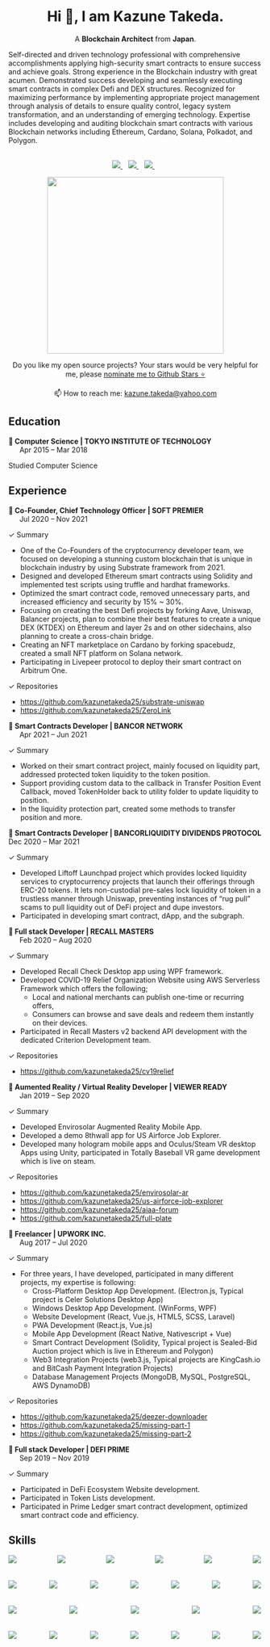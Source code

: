 

<h1 align='center'>
  Hi 👋, I am Kazune Takeda.
</h1>

<p align='center'>
  A <b>Blockchain Architect</b> from <b>Japan</b>.
</p>
<p>
Self-directed and driven technology professional with comprehensive accomplishments applying high-security smart contracts to ensure success and achieve goals. Strong experience in the Blockchain industry with great acumen. Demonstrated success developing and seamlessly executing smart contracts in complex Defi and DEX structures. Recognized for maximizing performance by implementing appropriate project management through analysis of details to ensure quality control, legacy system transformation, and an understanding of emerging technology. Expertise includes developing and auditing blockchain smart contracts with various Blockchain networks including Ethereum, Cardano, Solana, Polkadot, and Polygon.
<br><br>
</p>

<p align='center'>
  
  <a href="https://www.linkedin.com/in/kazunetakeda25/">
    <img src="https://img.shields.io/badge/linkedin-%230077B5.svg?&style=for-the-badge&logo=linkedin&logoColor=white" />
  </a>&nbsp;&nbsp;
  <a href="https://twitter.com/kazunetakeda25">
    <img src="https://img.shields.io/badge/Twitter-1DA1F2?style=for-the-badge&logo=twitter&logoColor=white" />        
  </a>&nbsp;&nbsp;
  <a href="https://t.me/kazunetakeda25">
    <img src="https://img.shields.io/badge/Telegram-2CA5E0?style=for-the-badge&logo=telegram&logoColor=white" />        
  </a>&nbsp;&nbsp;
  
</p>

<p align='center'>
  <a href="#"><img src="https://github-readme-stats.vercel.app/api?username=kazunetakeda25&show_icons=true&count_private=true&theme=dark" width="350"></a>
</p>

<p align='center'>
  Do you like my open source projects? Your stars would be very helpful for me, please <a href='https://stars.github.com/nominate/'>nominate me to Github Stars ⭐</a>
</p>

<p align='center'>
  📫 How to reach me: <a href='mailto:kazune.takeda@yahoo.com'>kazune.takeda@yahoo.com</a>
</p>

## Education

**🔹 Computer Science | TOKYO INSTITUTE OF TECHNOLOGY**\
&ensp;&ensp;&nbsp;&nbsp;Apr 2015 – Mar 2018

Studied Computer Science

## Experience

**🔹 Co-Founder, Chief Technology Officer | SOFT PREMIER**\
&ensp;&ensp;&nbsp;&nbsp;Jul 2020 – Nov 2021

✓ Summary
- One of the Co-Founders of the cryptocurrency developer team, we focused on developing a stunning custom blockchain that is unique in blockchain industry by using Substrate framework from 2021.
- Designed and developed Ethereum smart contracts using Solidity and implemented test scripts using truffle and hardhat frameworks.
- Optimized the smart contract code, removed unnecessary parts, and increased efficiency and security by 15% ~ 30%.
- Focusing on creating the best Defi projects by forking Aave, Uniswap, Balancer projects, plan to combine their best features to create a unique DEX (KTDEX) on Ethereum and layer 2s and on other sidechains, also planning to create a cross-chain bridge.
- Creating an NFT marketplace on Cardano by forking spacebudz, created a small NFT platform on Solana network.
- Participating in Livepeer protocol to deploy their smart contract on Arbitrum One.

✓ Repositories
- https://github.com/kazunetakeda25/substrate-uniswap
- https://github.com/kazunetakeda25/ZeroLink

**🔹 Smart Contracts Developer | BANCOR NETWORK**\
&ensp;&ensp;&nbsp;&nbsp;Apr 2021 – Jun 2021

✓ Summary
- Worked on their smart contract project, mainly focused on liquidity part, addressed protected token liquidity to the token position.
- Support providing custom data to the callback in Transfer Position Event Callback, moved TokenHolder back to utility folder to update liquidity to position.
- In the liquidity protection part, created some methods to transfer position and more.

**🔹 Smart Contracts Developer | BANCORLIQUIDITY DIVIDENDS PROTOCOL**\
     Dec 2020 – Mar 2021

✓ Summary
-	Developed Liftoff Launchpad project which provides locked liquidity services to cryptocurrency projects that launch their offerings through ERC-20 tokens. It lets non-custodial pre-sales lock liquidity of token in a trustless manner through Uniswap, preventing instances of “rug pull” scams to pull liquidity out of DeFi project and dupe investors.
- Participated in developing smart contract, dApp, and the subgraph.

**🔹 Full stack Developer | RECALL MASTERS**\
&ensp;&ensp;&nbsp;&nbsp;Feb 2020 – Aug 2020

✓ Summary
- Developed Recall Check Desktop app using WPF framework.
- Developed COVID-19 Relief Organization Website using AWS Serverless Framework which offers the following;
  - Local and national merchants can publish one-time or recurring offers, 
  - Consumers can browse and save deals and redeem them instantly on their devices.
- Participated in Recall Masters v2 backend API development with the dedicated Criterion Development team.

✓ Repositories
- https://github.com/kazunetakeda25/cv19relief

**🔹 Aumented Reality / Virtual Reality Developer | VIEWER READY**\
&ensp;&ensp;&nbsp;&nbsp;Jan 2019 – Sep 2020

✓ Summary
- Developed Envirosolar Augmented Reality Mobile App.
- Developed a demo 8thwall app for US Airforce Job Explorer.
- Developed many hologram mobile apps and Oculus/Steam VR desktop Apps using Unity, participated in Totally Baseball VR game development which is live on steam.

✓ Repositories
- https://github.com/kazunetakeda25/envirosolar-ar
- https://github.com/kazunetakeda25/us-airforce-job-explorer
- https://github.com/kazunetakeda25/aiaa-forum
- https://github.com/kazunetakeda25/full-plate

**🔹 Freelancer | UPWORK INC.**\
&ensp;&ensp;&nbsp;&nbsp;Aug 2017 – Jul 2020

✓ Summary
- For three years, I have developed, participated in many different projects, my expertise is following:
  - Cross-Platform Desktop App Development. (Electron.js, Typical project is Celer Solutions Desktop App)
  - Windows Desktop App Development. (WinForms, WPF)
  - Website Development (React, Vue.js, HTML5, SCSS, Laravel)
  - PWA Development (React.js, Vue.js)
  - Mobile App Development (React Native, Nativescript + Vue)
  - Smart Contract Development (Solidity, Typical project is Sealed-Bid Auction project which is live in Ethereum and Polygon)
  - Web3 Integration Projects (web3.js, Typical projects are KingCash.io and BitCash Payment Integration Projects)
  - Database Management Projects (MongoDB, MySQL, PostgreSQL, AWS DynamoDB)

✓ Repositories
- https://github.com/kazunetakeda25/deezer-downloader
- https://github.com/kazunetakeda25/missing-part-1
- https://github.com/kazunetakeda25/missing-part-2

**🔹 Full stack Developer | DEFI PRIME**\
&ensp;&ensp;&nbsp;&nbsp;Sep 2019 – Nov 2019

✓ Summary
- Participated in DeFi Ecosystem Website development.
- Participated in Token Lists development.
- Participated in Prime Ledger smart contract development, optimized smart contract code and efficiency.

## Skills
<div align="center">
  <div style="display: flex; justify-content: space-between;">
    <img align="left" src="https://img.shields.io/badge/Solidity-e6e6e6?style=for-the-badge&logo=solidity&logoColor=black" />
    <img align="left" src="https://img.shields.io/badge/Rust-black?style=for-the-badge&logo=rust&logoColor=#E57324" />
    <img align="left" src="https://img.shields.io/badge/-Haskell-yellow?style=for-the-badge" />
    <img align="left" src="https://img.shields.io/badge/-Plutus-blue?style=for-the-badge" />
    <img align="left" src="https://img.shields.io/badge/-Smart%20Contracts-green?style=for-the-badge" />
    <img align="left" src="https://img.shields.io/badge/Ethereum-3C3C3D?style=for-the-badge&logo=Ethereum&logoColor=white" />
  </div>
  <br>
  <br>
  <div style="display: flex; justify-content: space-between;">
    <img align="left" src="https://img.shields.io/badge/-Cardano-blue?style=for-the-badge" />
    <img align="left" src="https://img.shields.io/badge/-Solana-%237E7FC8?style=for-the-badge" />
    <img align="left" src="https://img.shields.io/badge/Polkadot-E6007A?style=for-the-badge&logo=polkadot&logoColor=white" />
    <img align="left" src="https://img.shields.io/badge/-Polygon-blueviolet?style=for-the-badge" />
    <img align="left" src="https://img.shields.io/badge/chainlink-375BD2?style=for-the-badge&logo=chainlink&logoColor=white" />
    <img align="left" src="https://img.shields.io/badge/Ubuntu-E95420?style=for-the-badge&logo=ubuntu&logoColor=white" />
    <img align="left" src="https://img.shields.io/badge/Git-F05032?style=for-the-badge&logo=git&logoColor=white" />
  </div>
  <br>
  <br>
  <div style="display: flex; justify-content: space-between;">
    <img align="left" src="https://img.shields.io/badge/microsoft%20azure-0089D6?style=for-the-badge&logo=microsoft-azure&logoColor=white" />
    <img align="left" src="https://img.shields.io/badge/Amazon AWS-{232F3E}?style=for-the-badge&logo=amazonaws&logoColor=white" />
    <img align="left" src="https://img.shields.io/badge/Docker-2CA5E0?style=for-the-badge&logo=docker&logoColor=white" />
    <img align="left" src="https://img.shields.io/badge/GraphQl-E10098?style=for-the-badge&logo=graphql&logoColor=white" />
    <img align="left" src="https://img.shields.io/badge/next.js-000000?style=for-the-badge&logo=nextdotjs&logoColor=white" />
  </div>
  <br>
  <br>
  <div style="display: flex; justify-content: space-between;">
    <img align="left" src="https://img.shields.io/badge/React-20232A?style=for-the-badge&logo=react&logoColor=61DAFB" />
    <img align="left" src="https://img.shields.io/badge/Redux-593D88?style=for-the-badge&logo=redux&logoColor=white" />
    <img align="left" src="https://img.shields.io/badge/Node.js-339933?style=for-the-badge&logo=nodedotjs&logoColor=white" />
    <img align="left" src="https://img.shields.io/badge/MongoDB-4EA94B?style=for-the-badge&logo=mongodb&logoColor=white" />
    <img align="left" src="https://img.shields.io/badge/PostgreSQL-316192?style=for-the-badge&logo=postgresql&logoColor=white" />
    <img align="left" src="https://img.shields.io/badge/-DeFi-blue?style=for-the-badge" />
    <img align="left" src="https://img.shields.io/badge/-NFT-green?style=for-the-badge" />
  </div>
</div>
